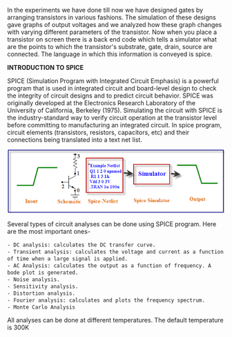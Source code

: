 In the experiments we have done till now we have designed gates by arranging transistors in various fashions. The simulation of these designs gave graphs of output voltages and we analyzed how these graph changes with varying different parameters of the transistor. Now when you place a transistor on screen there is a back end code which tells a simulator what are the points to which the transistor's substrate, gate, drain, source are connected. The language in which this information is conveyed is spice.

**INTRODUCTION TO SPICE**

SPICE (Simulation Program with Integrated Circuit Emphasis) is a powerful program that is used in integrated circuit and board-level design to check the integrity of circuit designs and to predict circuit behavior. SPICE was originally developed at the Electronics Research Laboratory of the University of California, Berkeley (1975). Simulating the circuit with SPICE is the industry-standard way to verify circuit operation at the transistor level before committing to manufacturing an integrated circuit. In spice program, circuit elements (transistors, resistors, capacitors, etc) and their connections being translated into a text net list.

<img src="images/Exp7_Intro_Image.png">

Several types of circuit analyses can be done using SPICE program. Here are the most important ones-

    - DC analysis: calculates the DC transfer curve.
    - Transient analysis: calculates the voltage and current as a function of time when a large signal is applied.
    - AC Analysis: calculates the output as a function of frequency. A bode plot is generated.
    - Noise analysis.
    - Sensitivity analysis.
    - Distortion analysis.
    - Fourier analysis: calculates and plots the frequency spectrum.
    - Monte Carlo Analysis


All analyses can be done at different temperatures. The default temperature is 300K
